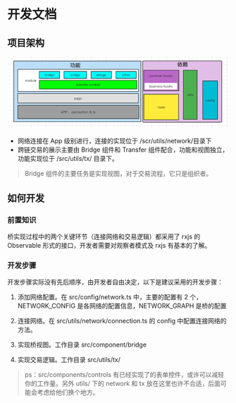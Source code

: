 # 开发文档

## 项目架构

![wormhole](./screenshot/wormhole.png)

- 网络连接在 App 级别进行，连接的实现位于 /scr/utils/network/目录下
- 跨链交易的展示主要由 Bridge 组件和 Transfer 组件配合，功能和视图独立，功能实现位于 /src/utils/tx/ 目录下。

> Bridge 组件的主要任务是实现视图，对于交易流程，它只是组织者。

## 如何开发

### 前置知识

桥实现过程中的两个关键环节（连接网络和交易逻辑）都采用了 rxjs 的 Observable 形式的接口，开发者需要对观察者模式及 rxjs 有基本的了解。

### 开发步骤

开发步骤实际没有先后顺序，由开发者自由决定，以下是建议采用的开发步骤：

1. 添加网络配置。在 src/config/network.ts 中，主要的配置有 2 个， NETWORK_CONFIG 是各网络的配置信息，NETWORK_GRAPH 是桥的配置

1. 连接网络。在 src/utils/network/connection.ts 的 config 中配置连接网络的方法。

1. 实现桥视图。工作目录 src/component/bridge

1. 实现交易逻辑。工作目录 src/utils/tx/

> ps：src/components/controls 有已经实现了的表单控件，或许可以减轻你的工作量。另外 utils/ 下的 network 和 tx 放在这里也许不合适，后面可能会考虑给他们换个地方。
